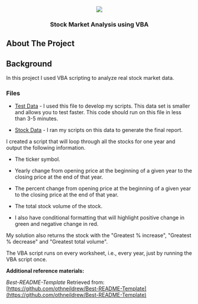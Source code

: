 <!---Project Logo -->
<br />
<p align="center">
  <img src="../Images/stockmarket.jpg">
  <h3 align="center">Stock Market Analysis using VBA</h3>
 </p>


<!-- ABOUT THE PROJECT -->
## About The Project

## Background

In this project I used VBA scripting to analyze real stock market data. 

### Files

* [Test Data](Resources/alphabetical_testing.xlsx) - I used this file to develop my scripts. This data set is smaller and allows you to test faster. This code should run on this file in less than 3-5 minutes.

* [Stock Data](Resources/Multiple_year_stock_data.xlsx) - I ran my scripts on this data to generate the final report.


I created a script that will loop through all the stocks for one year and output the following information.

  * The ticker symbol.

  * Yearly change from opening price at the beginning of a given year to the closing price at the end of that year.

  * The percent change from opening price at the beginning of a given year to the closing price at the end of that year.

  * The total stock volume of the stock.

* I also have conditional formatting that will highlight positive change in green and negative change in red.


My solution also returns the stock with the "Greatest % increase", "Greatest % decrease" and "Greatest total volume". 

The VBA script runs on every worksheet, i.e., every year, just by running the VBA script once.


**Additional reference materials:**

_Best-README-Template_ Retrieved from: [https://github.com/othneildrew/Best-README-Template](https://github.com/othneildrew/Best-README-Template)
